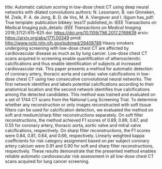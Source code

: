 title: Automatic calcium scoring in low-dose chest CT using deep neural networks with dilated convolutions
authors: N. Lessmann, B. van Ginneken, M. Zreik, P. A. de Jong, B. D. de Vos, M. A. Viergever and I. Išgum
has_pdf: True
template: publication
bibkey: less17
published_in: IEEE Transactions on Medical Imaging
pub_details: <i>IEEE Transactions on Medical Imaging</i> 2018;37(2):615-625
doi: https://doi.org/10.1109/TMI.2017.2769839
arxiv: https://arxiv.org/abs/1711.00349
pmid: http://www.ncbi.nlm.nih.gov/pubmed/29408789
Heavy smokers undergoing screening with low-dose chest CT are affected by cardiovascular disease as much as by lung cancer. Low-dose chest CT scans acquired in screening enable quantification of atherosclerotic calcifications and thus enable identification of subjects at increased cardiovascular risk. This paper presents a method for automatic detection of coronary artery, thoracic aorta and cardiac valve calcifications in low-dose chest CT using two consecutive convolutional neural networks. The first network identifies and labels potential calcifications according to their anatomical location and the second network identifies true calcifications among the detected candidates. This method was trained and evaluated on a set of 1744 CT scans from the National Lung Screening Trial. To determine whether any reconstruction or only images reconstructed with soft tissue filters can be used for calcification detection, we evaluated the method on soft and medium/sharp filter reconstructions separately. On soft filter reconstructions, the method achieved F1 scores of 0.89, 0.89, 0.67, and 0.55 for coronary artery, thoracic aorta, aortic valve and mitral valve calcifications, respectively. On sharp filter reconstructions, the F1 scores were 0.84, 0.81, 0.64, and 0.66, respectively. Linearly weighted kappa coefficients for risk category assignment based on per subject coronary artery calcium were 0.91 and 0.90 for soft and sharp filter reconstructions, respectively. These results demonstrate that the presented method enables reliable automatic cardiovascular risk assessment in all low-dose chest CT scans acquired for lung cancer screening.

